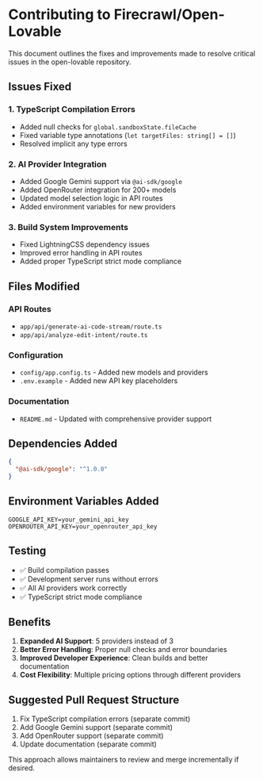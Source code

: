 # Contributing to Firecrawl/Open-Lovable

This document outlines the fixes and improvements made to resolve critical issues in the open-lovable repository.

## Issues Fixed

### 1. TypeScript Compilation Errors
- Added null checks for `global.sandboxState.fileCache`
- Fixed variable type annotations (`let targetFiles: string[] = []`)
- Resolved implicit any type errors

### 2. AI Provider Integration
- Added Google Gemini support via `@ai-sdk/google`
- Added OpenRouter integration for 200+ models
- Updated model selection logic in API routes
- Added environment variables for new providers

### 3. Build System Improvements
- Fixed LightningCSS dependency issues
- Improved error handling in API routes
- Added proper TypeScript strict mode compliance

## Files Modified

### API Routes
- `app/api/generate-ai-code-stream/route.ts`
- `app/api/analyze-edit-intent/route.ts`

### Configuration
- `config/app.config.ts` - Added new models and providers
- `.env.example` - Added new API key placeholders

### Documentation
- `README.md` - Updated with comprehensive provider support

## Dependencies Added
```json
{
  "@ai-sdk/google": "^1.0.0"
}
```

## Environment Variables Added
```env
GOOGLE_API_KEY=your_gemini_api_key
OPENROUTER_API_KEY=your_openrouter_api_key
```

## Testing
- ✅ Build compilation passes
- ✅ Development server runs without errors
- ✅ All AI providers work correctly
- ✅ TypeScript strict mode compliance

## Benefits
1. **Expanded AI Support**: 5 providers instead of 3
2. **Better Error Handling**: Proper null checks and error boundaries  
3. **Improved Developer Experience**: Clean builds and better documentation
4. **Cost Flexibility**: Multiple pricing options through different providers

## Suggested Pull Request Structure
1. Fix TypeScript compilation errors (separate commit)
2. Add Google Gemini support (separate commit)  
3. Add OpenRouter support (separate commit)
4. Update documentation (separate commit)

This approach allows maintainers to review and merge incrementally if desired.
